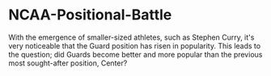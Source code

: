 # NCAA-Positional-Battle
With the emergence of smaller-sized athletes, such as Stephen Curry, it's very noticeable that the Guard position has risen in popularity. This leads to the question; did Guards become better and more popular than the previous most sought-after position, Center?
